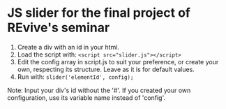 # JS slider for the final project of REvive's seminar

1. Create a div with an id in your html. 
2. Load the script with: 
        `<script src="slider.js"></script>`
3. Edit the config array in script.js to suit your preference, or create your own, respecting its structure. Leave as it is for default values.
4. Run with: 
        `slider('elementId', config);`

Note: Input your div's id without the '#'. If you created your own configuration, use its variable name instead of 'config'.
